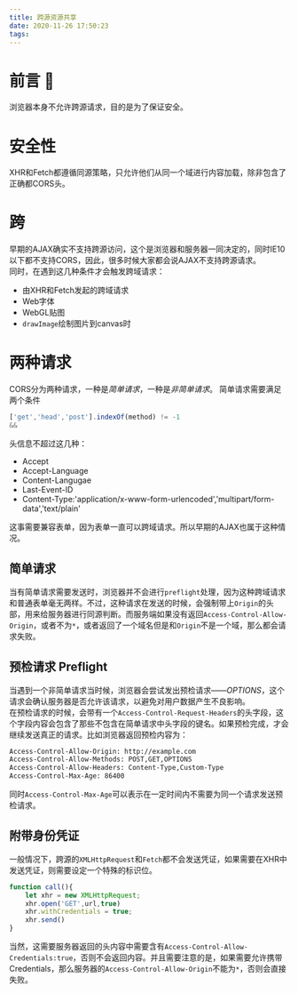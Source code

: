 ```yaml
---
title: 跨源资源共享
date: 2020-11-26 17:50:23
tags:
---
```

# 前言 🎤
浏览器本身不允许跨源请求，目的是为了保证安全。
<!--more-->

# 安全性
XHR和Fetch都遵循同源策略，只允许他们从同一个域进行内容加载，除非包含了正确都CORS头。  

# 跨
早期的AJAX确实不支持跨源访问，这个是浏览器和服务器一同决定的，同时IE10以下都不支持CORS，因此，很多时候大家都会说AJAX不支持跨源请求。  
同时，在遇到这几种条件才会触发跨域请求：
- 由XHR和Fetch发起的跨域请求
- Web字体
- WebGL贴图
- `drawImage`绘制图片到canvas时
# 两种请求
CORS分为两种请求，一种是*简单请求*，一种是*非简单请求*。
简单请求需要满足两个条件
```js
['get','head','post'].indexOf(method) != -1
&&
```
头信息不超过这几种：
- Accept
- Accept-Language
- Content-Langugae
- Last-Event-ID
- Content-Type:'application/x-www-form-urlencoded','multipart/form-data','text/plain'

这事需要兼容表单，因为表单一直可以跨域请求。所以早期的AJAX也属于这种情况。

## 简单请求
当有简单请求需要发送时，浏览器并不会进行`preflight`处理，因为这种跨域请求和普通表单毫无两样。不过，这种请求在发送的时候，会强制带上`Origin`的头部，用来给服务器进行同源判断。而服务端如果没有返回`Access-Control-Allow-Origin`，或者不为`*`，或者返回了一个域名但是和`Origin`不是一个域，那么都会请求失败。

## 预检请求 Preflight
当遇到一个非简单请求当时候，浏览器会尝试发出预检请求——*OPTIONS*，这个请求会确认服务器是否允许该请求，以避免对用户数据产生不良影响。  
在预检请求的时候，会带有一个`Access-Control-Request-Headers`的头字段，这个字段内容会包含了那些不包含在简单请求中头字段的键名。如果预检完成，才会继续发送真正的请求。比如浏览器返回预检内容为：
```html
Access-Control-Allow-Origin: http://example.com
Access-Control-Allow-Methods: POST,GET,OPTIONS
Access-Control-Allow-Headers: Content-Type,Custom-Type
Access-Control-Max-Age: 86400
```
同时`Access-Control-Max-Age`可以表示在一定时间内不需要为同一个请求发送预检请求。

## 附带身份凭证
一般情况下，跨源的`XMLHttpRequest`和`Fetch`都不会发送凭证，如果需要在XHR中发送凭证，则需要设定一个特殊的标识位。
```js
function call(){
    let xhr = new XMLHttpRequest;
    xhr.open('GET',url,true)
    xhr.withCredentials = true;
    xhr.send()
}
```
当然，这需要服务器返回的头内容中需要含有`Access-Control-Allow-Credentials:true`，否则不会返回内容。并且需要注意的是，如果需要允许携带Credentials，那么服务器的`Access-Control-Allow-Origin`不能为`*`，否则会直接失败。